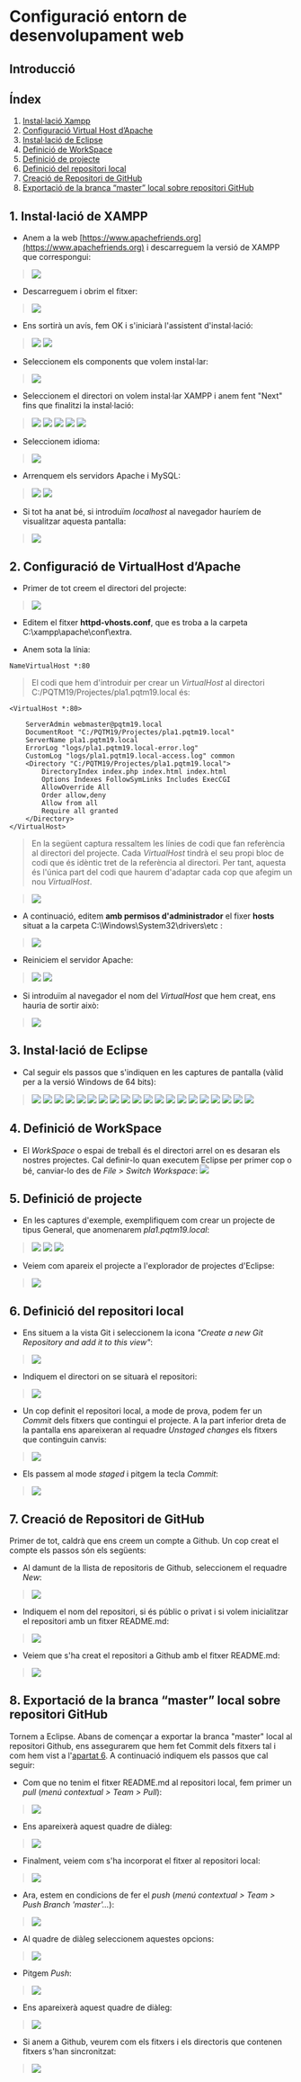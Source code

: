 # Configuració entorn de desenvolupament web

## Introducció


## Índex
1. [Instal·lació Xampp](#1-installació-de-xampp)
2. [Configuració Virtual Host d’Apache](#2-configuració-de-virtualhost-dapache)
3. [Instal·lació de Eclipse](#3-installació-de-eclipse)
4. [Definició de WorkSpace](#4-definició-de-workspace)
5. [Definició de projecte](#5-definició-de-projecte)
6. [Definició del repositori local](#6-definició-del-repositori-local)
7. [Creació de Repositori de GitHub](#7-creació-de-repositori-de-github)
8. [Exportació de la branca “master” local sobre repositori GitHub](#8-exportació-de-la-branca-master-local-sobre-repositori-github)


## 1. Instal·lació de XAMPP

* Anem a la web [https://www.apachefriends.org](https://www.apachefriends.org) i descarreguem la versió de XAMPP que correspongui:

> ![](media/Install_Xampp/1_Install_Xampp.PNG)


* Descarreguem i obrim el fitxer:

> ![](media/Install_Xampp/2_Install_Xampp.PNG)


* Ens sortirà un avís, fem OK i s'iniciarà l'assistent d'instal·lació:

> ![](media/Install_Xampp/3_Install_Xampp.PNG)
> ![](media/Install_Xampp/4_Install_Xampp.PNG)


* Seleccionem els components que volem instal·lar:

> ![](media/Install_Xampp/5_Install_Xampp.PNG)


* Seleccionem el directori on volem instal·lar XAMPP i anem fent "Next" fins que finalitzi la instal·lació:

> ![](media/Install_Xampp/6_Install_Xampp.PNG)
> ![](media/Install_Xampp/7_Install_Xampp.PNG)
> ![](media/Install_Xampp/8_Install_Xampp.PNG)
> ![](media/Install_Xampp/9_Install_Xampp.PNG)
> ![](media/Install_Xampp/10_Install_Xampp.PNG)


* Seleccionem idioma:

> ![](media/Install_Xampp/11_Install_Xampp.PNG)


* Arrenquem els servidors Apache i MySQL:

> ![](media/Install_Xampp/12_Install_Xampp.PNG)
> ![](media/Install_Xampp/13_Install_Xampp.PNG)


* Si tot ha anat bé, si introduïm *localhost* al navegador hauríem de visualitzar aquesta pantalla:

> ![](media/Install_Xampp/14_Install_Xampp.PNG)

## 2. Configuració de VirtualHost d’Apache

* Primer de tot creem el directori del projecte:

> ![](media/Captura001.PNG)


* Editem el fitxer **httpd-vhosts.conf**, que es troba a la carpeta C:\xampp\apache\conf\extra. 


* Anem sota la línia:

```
NameVirtualHost *:80
```
> El codi que hem d'introduir per crear un *VirtualHost* al directori C:/PQTM19/Projectes/pla1.pqtm19.local és:


```
<VirtualHost *:80>

	ServerAdmin webmaster@pqtm19.local
	DocumentRoot "C:/PQTM19/Projectes/pla1.pqtm19.local"
	ServerName pla1.pqtm19.local
	ErrorLog "logs/pla1.pqtm19.local-error.log"
	CustomLog "logs/pla1.pqtm19.local-access.log" common
	<Directory "C:/PQTM19/Projectes/pla1.pqtm19.local">
		DirectoryIndex index.php index.html index.html
		Options Indexes FollowSymLinks Includes ExecCGI
		AllowOverride All
		Order allow,deny
		Allow from all
		Require all granted
	</Directory>
</VirtualHost>
```
> En la següent captura ressaltem les línies de codi que fan referència al directori del projecte. Cada *VirtualHost* tindrà el seu propi bloc de codi que és idèntic tret de la referència al directori. Per tant, aquesta és l'única part del codi que haurem d'adaptar cada cop que afegim un nou *VirtualHost*.

> ![](media/Captura002.PNG)

* A continuació, editem **amb permisos d'administrador** el fixer **hosts** situat a la carpeta C:\Windows\System32\drivers\etc :

> ![](media/Captura003.PNG)

* Reiniciem el servidor Apache:

> ![](media/Captura004.PNG)
> ![](media/Captura005.PNG)

* Si introduïm al navegador el nom del *VirtualHost* que hem creat, ens hauria de sortir això:

> ![](media/Captura006.PNG)

## 3. Instal·lació de Eclipse
* Cal seguir els passos que s'indiquen en les captures de pantalla (vàlid per a la versió Windows de 64 bits):

> ![](media/Install_Eclipse/1_Install_Eclipse.PNG)
> ![](media/Install_Eclipse/2_Install_Eclipse.PNG)
> ![](media/Install_Eclipse/3_Install_Eclipse.PNG)
> ![](media/Install_Eclipse/4_Install_Eclipse.PNG)
> ![](media/Install_Eclipse/5_Install_Eclipse.PNG)
> ![](media/Install_Eclipse/6_Install_Eclipse.PNG)
> ![](media/Install_Eclipse/7_Install_Eclipse.PNG)
> ![](media/Install_Eclipse/8_Install_Eclipse.PNG)
> ![](media/Install_Eclipse/9_Install_Eclipse.PNG)
> ![](media/Install_Eclipse/10_Install_Eclipse.PNG)
> ![](media/Install_Eclipse/11_Install_Eclipse.PNG)
> ![](media/Install_Eclipse/12_Install_Eclipse.PNG)
> ![](media/Install_Eclipse/13_Install_Eclipse.PNG)
> ![](media/Install_Eclipse/14_Install_Eclipse.PNG)
> ![](media/Install_Eclipse/15_Install_Eclipse.PNG)
> ![](media/Install_Eclipse/16_Install_Eclipse.PNG)
> ![](media/Install_Eclipse/17_Install_Eclipse.PNG)
> ![](media/Install_Eclipse/18_Install_Eclipse.PNG)
> ![](media/Install_Eclipse/19_Install_Eclipse.PNG)
> ![](media/Install_Eclipse/20_Install_Eclipse.PNG)

## 4. Definició de WorkSpace
* El *WorkSpace* o espai de treball és el directori arrel on es desaran els nostres projectes. Cal definir-lo quan executem Eclipse per primer cop o bé, canviar-lo des de *File > Switch Workspace*:
![](media/Captura007.PNG)

## 5. Definició de projecte
* En les captures d'exemple, exemplifiquem com crear un projecte de tipus General, que anomenarem *pla1.pqtm19.local*:

> ![](media/Captura008.PNG)
> ![](media/Captura009.PNG)
> ![](media/Captura010.PNG)

* Veiem com apareix el projecte a l'explorador de projectes d'Eclipse:

> ![](media/Captura011.PNG)

## 6. Definició del repositori local
* Ens situem a la vista Git i seleccionem la icona *"Create a new Git Repository and add it to this view"*:

> ![](media/Captura012.PNG)

* Indiquem el directori on se situarà el repositori:

> ![](media/Captura013.PNG)

* Un cop definit el repositori local, a mode de prova, podem fer un *Commit* dels fitxers que contingui el projecte. A la part inferior dreta de la pantalla ens apareixeran al requadre *Unstaged changes* els fitxers que continguin canvis:

> ![](media/Captura014.PNG)

* Els passem al mode *staged* i pitgem la tecla *Commit*:

> ![](media/Captura015.PNG)


## 7. Creació de Repositori de GitHub
Primer de tot, caldrà que ens creem un compte a Github. Un cop creat el compte els passos són els següents:

* Al damunt de la llista de repositoris de Github, seleccionem el requadre *New*:

> ![](media/Captura016.PNG)

* Indiquem el nom del repositori, si és públic o privat i si volem inicialitzar el repositori amb un fitxer README.md:

> ![](media/Captura017.PNG)

* Veiem que s'ha creat el repositori a Github amb el fitxer README.md:

> ![](media/Captura018.PNG)

## 8. Exportació de la branca “master” local sobre repositori GitHub

Tornem a Eclipse. Abans de començar a exportar la branca "master" local al repositori Github, ens assegurarem que hem fet Commit dels fitxers tal i com hem vist a l'[apartat 6](#6-definició-del-repositori-local). A continuació indiquem els passos que cal seguir:

* Com que no tenim el fitxer README.md al repositori local, fem primer un *pull* (*menú contextual > Team > Pull*):

> ![](media/Captura019.PNG)

* Ens apareixerà aquest quadre de diàleg:

> ![](media/Captura020.PNG)

* Finalment, veiem com s'ha incorporat el fitxer al repositori local:

> ![](media/Captura021.PNG)

* Ara, estem en condicions de fer el *push* (*menú contextual > Team > Push Branch 'master'...*):

> ![](media/Captura022.PNG)

* Al quadre de diàleg seleccionem aquestes opcions:

> ![](media/Captura023.PNG)

* Pitgem *Push*:

> ![](media/Captura024.PNG)

* Ens apareixerà aquest quadre de diàleg:

> ![](media/Captura025.PNG)

* Si anem a Github, veurem com els fitxers i els directoris que contenen fitxers s'han sincronitzat:

> ![](media/Captura026.PNG)
